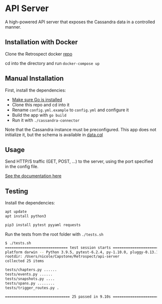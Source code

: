 # API Server

A high-powered API server that exposes the Cassandra data in a controlled manner.

## Installation with Docker

Clone the Retrospect docker [repo](https://github.com/Team-Retrospect/deploy)

cd into the directory and run `docker-compose up`

## Manual Installation

First, install the dependencies:
- [Make sure Go is installed](https://www.digitalocean.com/community/tutorials/how-to-install-go-on-debian-10)
- Clone this repo and cd into it
- Rename `config.yml.example` to `config.yml` and configure it
- Build the app with `go build`
- Run it with `./cassandra-connector`

Note that the Cassandra instance must be preconfigured. This app does not initialize it, but the schema is available in [data.cql](./data.cql)

## Usage

Send HTTP/S traffic (GET, POST, ...) to the server, using the port specified in the config file.

[See the documentation here](https://retrospect-api.api-docs.io/0.9.0/)

## Testing

Install the dependencies:

```sh
apt update
apt install python3
```

```sh
pip3 install pytest pyyaml requests
```

Run the tests from the root folder with `./tests.sh`

```sh
$ ./tests.sh
============================= test session starts ==============================
platform darwin -- Python 3.9.5, pytest-6.2.4, py-1.10.0, pluggy-0.13.1
rootdir: /Users/nicole/Capstone/Retrospect/api-server
collected 25 items

tests/chapters.py ......                                                 [ 24%]
tests/events.py ......                                                   [ 48%]
tests/snapshots.py ....                                                  [ 64%]
tests/spans.py ........                                                  [ 96%]
tests/trigger_routes.py .                                                [100%]

============================== 25 passed in 9.10s ==============================
```
